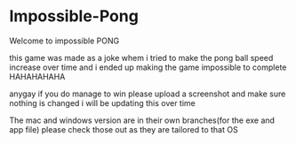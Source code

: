 # Impossible-Pong
Welcome to impossible PONG 

this game was made as a joke whem i tried to make the pong ball speed increase over time and i ended up making the game impossible to complete HAHAHAHAHA

anygay if you do manage to win please upload a screenshot and make sure nothing is changed i will be updating this over time

The mac and windows version are in their own branches(for the exe and app file) please check those out as they are tailored to that OS
